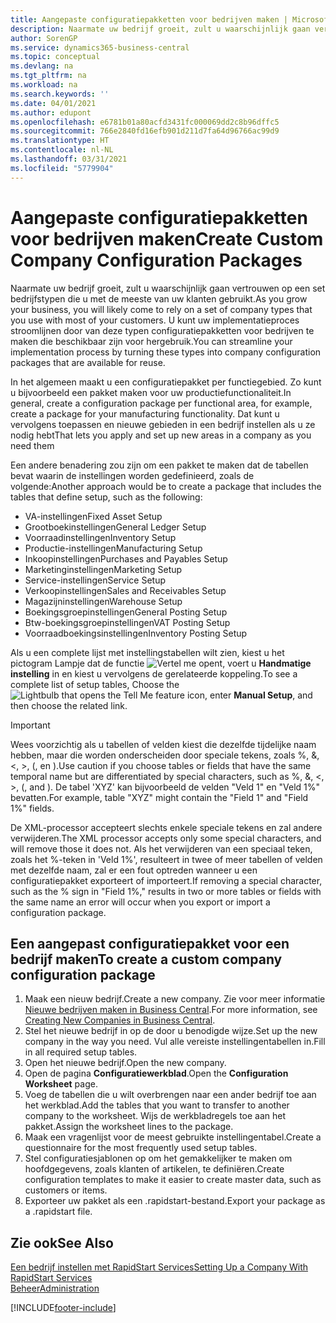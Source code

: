 ```yaml
---
title: Aangepaste configuratiepakketten voor bedrijven maken | Microsoft Docs
description: Naarmate uw bedrijf groeit, zult u waarschijnlijk gaan vertrouwen op een set bedrijfstypen die u met de meeste van uw klanten gebruikt. U kunt uw implementatieproces stroomlijnen door van deze typen configuratiepakketten voor bedrijven te maken die beschikbaar zijn voor hergebruik.
author: SorenGP
ms.service: dynamics365-business-central
ms.topic: conceptual
ms.devlang: na
ms.tgt_pltfrm: na
ms.workload: na
ms.search.keywords: ''
ms.date: 04/01/2021
ms.author: edupont
ms.openlocfilehash: e6781b01a80acfd3431fc000069dd2c8b96dffc5
ms.sourcegitcommit: 766e2840fd16efb901d211d7fa64d96766ac99d9
ms.translationtype: HT
ms.contentlocale: nl-NL
ms.lasthandoff: 03/31/2021
ms.locfileid: "5779904"
---
```

# <a name="create-custom-company-configuration-packages"></a><span data-ttu-id="aa5c1-104">Aangepaste configuratiepakketten voor bedrijven maken</span><span class="sxs-lookup"><span data-stu-id="aa5c1-104">Create Custom Company Configuration Packages</span></span>
<span data-ttu-id="aa5c1-105">Naarmate uw bedrijf groeit, zult u waarschijnlijk gaan vertrouwen op een set bedrijfstypen die u met de meeste van uw klanten gebruikt.</span><span class="sxs-lookup"><span data-stu-id="aa5c1-105">As you grow your business, you will likely come to rely on a set of company types that you use with most of your customers.</span></span> <span data-ttu-id="aa5c1-106">U kunt uw implementatieproces stroomlijnen door van deze typen configuratiepakketten voor bedrijven te maken die beschikbaar zijn voor hergebruik.</span><span class="sxs-lookup"><span data-stu-id="aa5c1-106">You can streamline your implementation process by turning these types into company configuration packages that are available for reuse.</span></span>  

<span data-ttu-id="aa5c1-107">In het algemeen maakt u een configuratiepakket per functiegebied. Zo kunt u bijvoorbeeld een pakket maken voor uw productiefunctionaliteit.</span><span class="sxs-lookup"><span data-stu-id="aa5c1-107">In general, create a configuration package per functional area, for example, create a package for your manufacturing functionality.</span></span> <span data-ttu-id="aa5c1-108">Dat kunt u vervolgens toepassen en nieuwe gebieden in een bedrijf instellen als u ze nodig hebt</span><span class="sxs-lookup"><span data-stu-id="aa5c1-108">That lets you apply and set up new areas in a company as you need them</span></span>  

<span data-ttu-id="aa5c1-109">Een andere benadering zou zijn om een pakket te maken dat de tabellen bevat waarin de instellingen worden gedefinieerd, zoals de volgende:</span><span class="sxs-lookup"><span data-stu-id="aa5c1-109">Another approach would be to create a package that includes the tables that define setup, such as the following:</span></span>  

-   <span data-ttu-id="aa5c1-110">VA-instellingen</span><span class="sxs-lookup"><span data-stu-id="aa5c1-110">Fixed Asset Setup</span></span>  
-   <span data-ttu-id="aa5c1-111">Grootboekinstellingen</span><span class="sxs-lookup"><span data-stu-id="aa5c1-111">General Ledger Setup</span></span>  
-   <span data-ttu-id="aa5c1-112">Voorraadinstellingen</span><span class="sxs-lookup"><span data-stu-id="aa5c1-112">Inventory Setup</span></span>  
-   <span data-ttu-id="aa5c1-113">Productie-instellingen</span><span class="sxs-lookup"><span data-stu-id="aa5c1-113">Manufacturing Setup</span></span>  
-   <span data-ttu-id="aa5c1-114">Inkoopinstellingen</span><span class="sxs-lookup"><span data-stu-id="aa5c1-114">Purchases and Payables Setup</span></span>  
-   <span data-ttu-id="aa5c1-115">Marketinginstellingen</span><span class="sxs-lookup"><span data-stu-id="aa5c1-115">Marketing Setup</span></span>  
-   <span data-ttu-id="aa5c1-116">Service-instellingen</span><span class="sxs-lookup"><span data-stu-id="aa5c1-116">Service Setup</span></span>  
-   <span data-ttu-id="aa5c1-117">Verkoopinstellingen</span><span class="sxs-lookup"><span data-stu-id="aa5c1-117">Sales and Receivables Setup</span></span>  
-   <span data-ttu-id="aa5c1-118">Magazijninstellingen</span><span class="sxs-lookup"><span data-stu-id="aa5c1-118">Warehouse Setup</span></span>  
-   <span data-ttu-id="aa5c1-119">Boekingsgroepinstellingen</span><span class="sxs-lookup"><span data-stu-id="aa5c1-119">General Posting Setup</span></span>  
-   <span data-ttu-id="aa5c1-120">Btw-boekingsgroepinstellingen</span><span class="sxs-lookup"><span data-stu-id="aa5c1-120">VAT Posting Setup</span></span>  
-   <span data-ttu-id="aa5c1-121">Voorraadboekingsinstellingen</span><span class="sxs-lookup"><span data-stu-id="aa5c1-121">Inventory Posting Setup</span></span>  

<span data-ttu-id="aa5c1-122">Als u een complete lijst met instellingstabellen wilt zien, kiest u het pictogram Lampje dat de functie ![Vertel me opent](media/ui-search/search_small.png "Vertel me wat u wilt doen"), voert u **Handmatige instelling** in en kiest u vervolgens de gerelateerde koppeling.</span><span class="sxs-lookup"><span data-stu-id="aa5c1-122">To see a complete list of setup tables, Choose the ![Lightbulb that opens the Tell Me feature](media/ui-search/search_small.png "Tell me what you want to do") icon, enter **Manual Setup**, and then choose the related link.</span></span>  

> [!IMPORTANT]
> <span data-ttu-id="aa5c1-123">Wees voorzichtig als u tabellen of velden kiest die dezelfde tijdelijke naam hebben, maar die worden onderscheiden door speciale tekens, zoals %, &, <, >, (, en ).</span><span class="sxs-lookup"><span data-stu-id="aa5c1-123">Use caution if you choose tables or fields that have the same temporal name but are differentiated by special characters, such as %, &, <, >, (, and ).</span></span> <span data-ttu-id="aa5c1-124">De tabel 'XYZ' kan bijvoorbeeld de velden "Veld 1" en "Veld 1%" bevatten.</span><span class="sxs-lookup"><span data-stu-id="aa5c1-124">For example, table "XYZ" might contain the "Field 1" and "Field 1%" fields.</span></span>
>
> <span data-ttu-id="aa5c1-125">De XML-processor accepteert slechts enkele speciale tekens en zal andere verwijderen.</span><span class="sxs-lookup"><span data-stu-id="aa5c1-125">The XML processor accepts only some special characters, and will remove those it does not.</span></span> <span data-ttu-id="aa5c1-126">Als het verwijderen van een speciaal teken, zoals het %-teken in 'Veld 1%', resulteert in twee of meer tabellen of velden met dezelfde naam, zal er een fout optreden wanneer u een configuratiepakket exporteert of importeert.</span><span class="sxs-lookup"><span data-stu-id="aa5c1-126">If removing a special character, such as the % sign in "Field 1%," results in two or more tables or fields with the same name an error will occur when you export or import a configuration package.</span></span>

## <a name="to-create-a-custom-company-configuration-package"></a><span data-ttu-id="aa5c1-127">Een aangepast configuratiepakket voor een bedrijf maken</span><span class="sxs-lookup"><span data-stu-id="aa5c1-127">To create a custom company configuration package</span></span>  
1.  <span data-ttu-id="aa5c1-128">Maak een nieuw bedrijf.</span><span class="sxs-lookup"><span data-stu-id="aa5c1-128">Create a new company.</span></span> <span data-ttu-id="aa5c1-129">Zie voor meer informatie [Nieuwe bedrijven maken in Business Central](about-new-company.md).</span><span class="sxs-lookup"><span data-stu-id="aa5c1-129">For more information, see [Creating New Companies in Business Central](about-new-company.md).</span></span>  
3.  <span data-ttu-id="aa5c1-130">Stel het nieuwe bedrijf in op de door u benodigde wijze.</span><span class="sxs-lookup"><span data-stu-id="aa5c1-130">Set up the new company in the way you need.</span></span> <span data-ttu-id="aa5c1-131">Vul alle vereiste instellingentabellen in.</span><span class="sxs-lookup"><span data-stu-id="aa5c1-131">Fill in all required setup tables.</span></span>  
4.  <span data-ttu-id="aa5c1-132">Open het nieuwe bedrijf.</span><span class="sxs-lookup"><span data-stu-id="aa5c1-132">Open the new company.</span></span>
5. <span data-ttu-id="aa5c1-133">Open de pagina **Configuratiewerkblad**.</span><span class="sxs-lookup"><span data-stu-id="aa5c1-133">Open the **Configuration Worksheet** page.</span></span>  
6.  <span data-ttu-id="aa5c1-134">Voeg de tabellen die u wilt overbrengen naar een ander bedrijf toe aan het werkblad.</span><span class="sxs-lookup"><span data-stu-id="aa5c1-134">Add the tables that you want to transfer to another company to the worksheet.</span></span> <span data-ttu-id="aa5c1-135">Wijs de werkbladregels toe aan het pakket.</span><span class="sxs-lookup"><span data-stu-id="aa5c1-135">Assign the worksheet lines to the package.</span></span>  
7.  <span data-ttu-id="aa5c1-136">Maak een vragenlijst voor de meest gebruikte instellingentabel.</span><span class="sxs-lookup"><span data-stu-id="aa5c1-136">Create a questionnaire for the most frequently used setup tables.</span></span>  
8.  <span data-ttu-id="aa5c1-137">Stel configuratiesjablonen op om het gemakkelijker te maken om hoofdgegevens, zoals klanten of artikelen, te definiëren.</span><span class="sxs-lookup"><span data-stu-id="aa5c1-137">Create configuration templates to make it easier to create master data, such as customers or items.</span></span>  
9.  <span data-ttu-id="aa5c1-138">Exporteer uw pakket als een .rapidstart-bestand.</span><span class="sxs-lookup"><span data-stu-id="aa5c1-138">Export your package as a .rapidstart file.</span></span>  

## <a name="see-also"></a><span data-ttu-id="aa5c1-139">Zie ook</span><span class="sxs-lookup"><span data-stu-id="aa5c1-139">See Also</span></span>  
[<span data-ttu-id="aa5c1-140">Een bedrijf instellen met RapidStart Services</span><span class="sxs-lookup"><span data-stu-id="aa5c1-140">Setting Up a Company With RapidStart Services</span></span>](admin-set-up-a-company-with-rapidstart.md)  
[<span data-ttu-id="aa5c1-141">Beheer</span><span class="sxs-lookup"><span data-stu-id="aa5c1-141">Administration</span></span>](admin-setup-and-administration.md)


[!INCLUDE[footer-include](includes/footer-banner.md)]